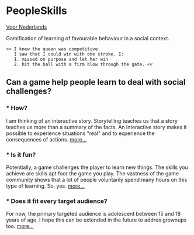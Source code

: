 # PeopleSkills

[Voor Nederlands](.)

Gamification of learning of favourable behaviour in a social context.

```
>> I knew the queen was competitive.
   I saw that I could win with one stroke. I:
   1. missed on purpose and let her win
   2. hit the ball with a firm blow through the gate. <<
```
## Can a game help people learn to deal with social challenges?

### * How?
I am thinking of an interactive story. Storytelling teaches us that a story teaches us more than a summary of the facts.
An interactive story makes it possible to experience situations "real" and to experience the consequences of actions.
[more...](HOW_en)
### * Is it fun?
Potentially, a game challenges the player to learn new things. The skills you achieve are skills apt foor the game you play.
The vastness of the game community shows that a lot of people voluntarily spend many hours on this type of learning. So, yes.
[more...](RPG_en)
### * Does it fit every target audience?
For now, the primary targeted audience is adolescent between 15 and 18 years of age. I hope this can be extended in the future to addres grownups too.
[more...](TARGET_en)
